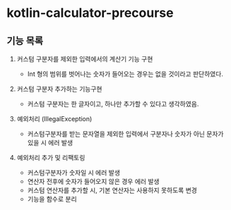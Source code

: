# kotlin-calculator-precourse

## 기능 목록

1. 커스텀 구분자를 제외한 입력에서의 계산기 기능 구현
   - Int 형의 범위를 벗어나는 숫자가 들어오는 경우는 없을 것이라고 판단하였다.
   
2. 커스텀 구분자 추가하는 기능구현
   - 커스텀 구분자는 한 글자이고, 하나만 추가할 수 있다고 생각하였음.
   
3. 예외처리 (IllegalException)
   - 커스텀구분자를 받는 문자열을 제외한 입력에서 구분자나 숫자가 아닌 문자가 있을 시 에러 발생
   
4. 예외처리 추가 및 리팩토링
   - 커스텀구분자가 숫자일 시 에러 발생
   - 연산자 전후에 숫자가 들어오지 않은 경우 에러 발생
   - 커스텀 연산자를 추가할 시, 기본 연산자는 사용하지 못하도록 변경
   - 기능을 함수로 분리